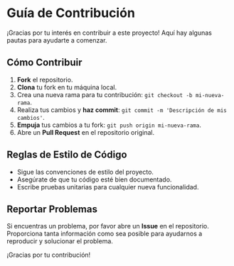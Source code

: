 # Guía de Contribución

¡Gracias por tu interés en contribuir a este proyecto! Aquí hay algunas pautas para ayudarte a comenzar.

## Cómo Contribuir

1. **Fork** el repositorio.
2. **Clona** tu fork en tu máquina local.
3. Crea una nueva rama para tu contribución: `git checkout -b mi-nueva-rama`.
4. Realiza tus cambios y **haz commit**: `git commit -m 'Descripción de mis cambios'`.
5. **Empuja** tus cambios a tu fork: `git push origin mi-nueva-rama`.
6. Abre un **Pull Request** en el repositorio original.

## Reglas de Estilo de Código

- Sigue las convenciones de estilo del proyecto.
- Asegúrate de que tu código esté bien documentado.
- Escribe pruebas unitarias para cualquier nueva funcionalidad.

## Reportar Problemas

Si encuentras un problema, por favor abre un **Issue** en el repositorio. Proporciona tanta información como sea posible para ayudarnos a reproducir y solucionar el problema.

¡Gracias por tu contribución!